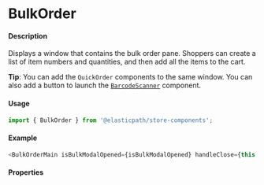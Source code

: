 # BulkOrder

#### Description

Displays a window that contains the bulk order pane. Shoppers can create a list of item numbers and quantities, and then add all the items to the cart.

**Tip**: You can add the `QuickOrder` components to the same window. You can also add a button to launch the [`BarcodeScanner`](../BarcodeScanner/README.md)  component.

#### Usage

```js
import { BulkOrder } from '@elasticpath/store-components';
```

#### Example

```js
<BulkOrderMain isBulkModalOpened={isBulkModalOpened} handleClose={this.handleBulkModalClose} cartData={cartData} />
```

#### Properties

<!-- PROPS -->

